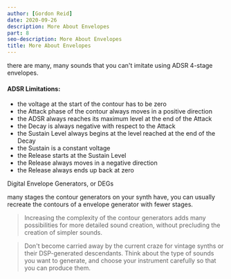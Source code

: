 ```yaml
---
author: [Gordon Reid]
date: 2020-09-26
description: More About Envelopes
part: 8
seo-description: More About Envelopes
title: More About Envelopes
---
```


there are many, many sounds that you can't imitate using ADSR 4-stage envelopes.

#### ADSR Limitations:

- the voltage at the start of the contour has to be zero
- the Attack phase of the contour always moves in a positive direction
- the ADSR always reaches its maximum level at the end of the Attack
- the Decay is always negative with respect to the Attack
- the Sustain Level always begins at the level reached at the end of the Decay
- the Sustain is a constant voltage
- the Release starts at the Sustain Level
- the Release always moves in a negative direction
- the Release always ends up back at zero

Digital Envelope Generators, or DEGs

many stages the contour generators on your synth have, you can usually recreate the contours of a envelope generator with fewer stages.

> Increasing the complexity of the contour generators adds many possibilities for more detailed sound creation, without precluding the creation of simpler sounds.

> Don't become carried away by the current craze for vintage synths or their DSP-generated descendants. Think about the type of sounds you want to generate, and choose your instrument carefully so that you can produce them.

